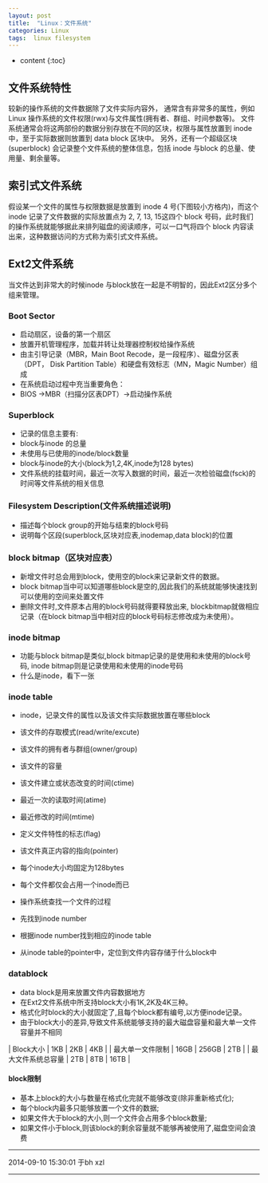 ```yaml
---
layout: post
title:  "Linux：文件系统"
categories: Linux
tags:  linux filesystem 
---
```


* content
{:toc}


## 文件系统特性

较新的操作系统的文件数据除了文件实际内容外， 通常含有非常多的属性，例如 Linux 操作系统的文件权限(rwx)与文件属性(拥有者、群组、时间参数等)。 文件系统通常会将这两部份的数据分别存放在不同的区块，权限与属性放置到 inode 中，至于实际数据则放置到 data block 区块中。 另外，还有一个超级区块(superblock) 会记录整个文件系统的整体信息，包括 inode 与block 的总量、使用量、剩余量等。





## 索引式文件系统

假设某一个文件的属性与权限数据是放置到 inode 4 号(下图较小方格内)，而这个 inode 记录了文件数据的实际放置点为 2, 7, 13, 15这四个 block 号码，此时我们的操作系统就能够据此来排列磁盘的阅读顺序，可以一口气将四个 block 内容读出来，这种数据访问的方式称为索引式文件系统。

## Ext2文件系统

当文件达到非常大的时候inode 与block放在一起是不明智的，因此Ext2区分多个组来管理。

### Boot Sector

- 启动扇区，设备的第一个扇区
- 放置开机管理程序，加载并转让处理器控制权给操作系统
- 由主引导记录（MBR，Main Boot Recode，是一段程序）、磁盘分区表（DPT， Disk Partition Table）和硬盘有效标志（MN，Magic Number）组成
- 在系统启动过程中充当重要角色：
- BIOS ->MBR（扫描分区表DPT）->启动操作系统

### Superblock

 - 记录的信息主要有:
 - block与inode 的总量
 - 未使用与已使用的inode/block数量
 - block与inode的大小(block为1,2,4K,inode为128 bytes)
 - 文件系统的挂载时间，最近一次写入数据的时间，最近一次检验磁盘(fsck)的时间等文件系统的相关信息

### Filesystem Description(文件系统描述说明)

- 描述每个block group的开始与结束的block号码
- 说明每个区段(superblock,区块对应表,inodemap,data block)的位置


### block bitmap（区块对应表）

- 新增文件时总会用到block，使用空的block来记录新文件的数据。
- block bitmap当中可以知道哪些block是空的,因此我们的系统就能够快速找到可以使用的空间来处置文件
- 删除文件时,文件原本占用的block号码就得要释放出来, blockbitmap就做相应记录（在block bitmap当中相对应的block号码标志修改成为未使用）。

### inode bitmap

- 功能与block bitmap是类似,block bitmap记录的是使用和未使用的block号码, inode bitmap则是记录使用和未使用的inode号码
- 什么是inode，看下一张

### inode table

- inode，记录文件的属性以及该文件实际数据放置在哪些block
- 该文件的存取模式(read/write/excute)
- 该文件的拥有者与群组(owner/group)
- 该文件的容量
- 该文件建立或状态改变的时间(ctime)
- 最近一次的读取时间(atime)
- 最近修改的时间(mtime)
- 定义文件特性的标志(flag)
- 该文件真正内容的指向(pointer)
- 每个inode大小均固定为128bytes
- 每个文件都仅会占用一个inode而已


- 操作系统查找一个文件的过程
- 先找到inode number
- 根据inode number找到相应的inode table
- 从inode table的pointer中，定位到文件内容存储于什么block中


### datablock

- data block是用来放置文件内容数据地方
- 在Ext2文件系统中所支持block大小有1K,2K及4K三种。
- 格式化时block的大小就固定了,且每个block都有编号,以方便inode记录。
- 由于block大小的差异,导致文件系统能够支持的最大磁盘容量和最大单一文件容量并不相同


| Block大小 | 1KB | 2KB | 4KB |
| 最大单一文件限制 | 16GB | 256GB | 2TB |
| 最大文件系统总容量 | 2TB | 8TB | 16TB |


#### block限制

- 基本上block的大小与数量在格式化完就不能够改变(除非重新格式化);
- 每个block内最多只能够放置一个文件的数据;
- 如果文件大于block的大小,则一个文件会占用多个block数量;
- 如果文件小于block,则该block的剩余容量就不能够再被使用了,磁盘空间会浪费


***
2014-09-10 15:30:01 于bh xzl
***
